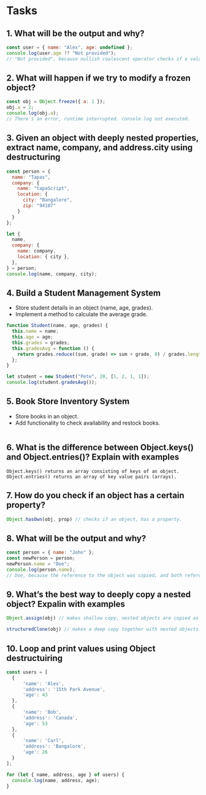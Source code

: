 # Tasks

## 1. What will be the output and why?

```jsx
const user = { name: "Alex", age: undefined };
console.log(user.age ?? "Not provided");
// "Not provided", because nullish coalescent operator checks if a value is null or undefined.
```

## 2. What will happen if we try to modify a frozen object?

```jsx
const obj = Object.freeze({ a: 1 });
obj.a = 2;
console.log(obj.a);
// There's an error, runtime interrupted. console.log not executed.
```

## 3. Given an object with deeply nested properties, extract name, company, and address.city using destructuring

```jsx
const person = {
  name: "Tapas",
  company: {
    name: "tapaScript",
    location: {
      city: "Bangalore",
      zip: "94107"
    }
  }
};

let {
  name,
  company: {
    name: company,
    location: { city },
  },
} = person;
console.log(name, company, city);
```

## 4. Build a Student Management System

- Store student details in an object (name, age, grades).
- Implement a method to calculate the average grade.

```jsx
function Student(name, age, grades) {
  this.name = name;
  this.age = age;
  this.grades = grades;
  this.gradesAvg = function () {
    return grades.reduce((sum, grade) => sum + grade, 0) / grades.length;
  };
}

let student = new Student("Pete", 20, [1, 2, 1, 1]);
console.log(student.gradesAvg());
```

## 5. Book Store Inventory System

- Store books in an object.
- Add functionality to check availability and restock books.

```jsx

```

## 6. What is the difference between Object.keys() and Object.entries()? Explain with examples

```
Object.keys() returns an array consisting of keys of an object.
Object.entries() returns an array of key value pairs (arrays).
```
## 7. How do you check if an object has a certain property?

```jsx
Object.hasOwn(obj, prop) // checks if an object, has a property.
```

## 8. What will be the output and why?

```jsx
const person = { name: "John" };
const newPerson = person;
newPerson.name = "Doe";
console.log(person.name);
// Doe, because the reference to the object was copied, and both refere to the same object.
```

## 9. What’s the best way to deeply copy a nested object? Expalin with examples

```jsx
Object.assign(obj) // makes shallow copy, nested objects are copied as references

structuredClone(obj) // makes a deep copy together with nested objects
```

## 10. Loop and print values using Object destructuiring

```jsx
const users = [
  {
      'name': 'Alex',
      'address': '15th Park Avenue',
      'age': 43
  },
  {
      'name': 'Bob',
      'address': 'Canada',
      'age': 53
  },
  {
      'name': 'Carl',
      'address': 'Bangalore',
      'age': 26
  }
];

for (let { name, address, age } of users) {
  console.log(name, address, age);
}
```